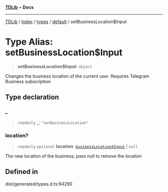 [**TDLib**](../../../../../../README.md) • **Docs**

***

[TDLib](../../../../../../modules.md) / [index](../../../../../README.md) / [types](../../../README.md) / [default](../README.md) / setBusinessLocation$Input

# Type Alias: setBusinessLocation$Input

> **setBusinessLocation$Input**: `object`

Changes the business location of the current user. Requires Telegram Business subscription

## Type declaration

### \_

> `readonly` **\_**: `"setBusinessLocation"`

### location?

> `readonly` `optional` **location**: [`businessLocation$Input`](businessLocation$Input-1.md) \| `null`

The new location of the business; pass null to remove the location

## Defined in

dist/generated/types.d.ts:94290
